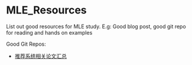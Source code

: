 # MLE_Resources
List out good resources for MLE study. E.g: Good blog post, good git repo for reading and hands on examples

Good Git Repos: 
- [推荐系统相关论文汇总](https://github.com/tangxyw/RecSysPapers)

